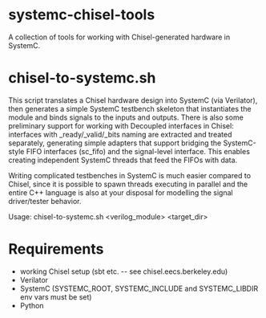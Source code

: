 # systemc-chisel-tools
A collection of tools for working with Chisel-generated hardware in SystemC.

chisel-to-systemc.sh
=====================
This script translates a Chisel hardware design into SystemC (via Verilator),
then generates a simple SystemC testbench skeleton that instantiates the module and 
binds signals to the inputs and outputs.
There is also some preliminary support for working with Decoupled interfaces in Chisel:
interfaces with _ready/_valid/_bits naming are extracted and treated separately,
generating simple adapters that support bridging the SystemC-style FIFO interfaces
(sc_fifo<x>) and the signal-level interface. This enables creating independent SystemC
threads that feed the FIFOs with data.

Writing complicated testbenches in SystemC is much easier compared to Chisel, since it is
possible to spawn threads executing in parallel and the entire C++ language is also at your
disposal for modelling the signal driver/tester behavior.

Usage: chisel-to-systemc.sh <verilog_module> <target_dir>


Requirements
=============

 - working Chisel setup (sbt etc. -- see chisel.eecs.berkeley.edu)
 - Verilator
 - SystemC (SYSTEMC_ROOT, SYSTEMC_INCLUDE and SYSTEMC_LIBDIR env vars must be set)
 - Python
 
